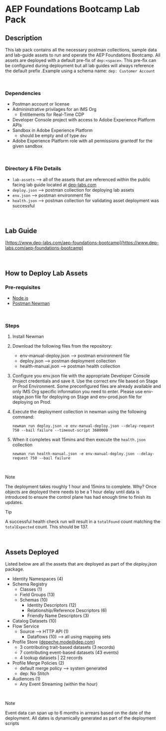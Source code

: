 # AEP Foundations Bootcamp Lab Pack

## Description

This lab pack contains all the necessary postman collections, sample data and lab-guide assets to run and operate the AEP Foundations Bootcamp. All assets are deployed with a default pre-fix of `dep:<space>`. This pre-fix can be configured during deployment but all lab guides will always reference the default prefix .Example using a schema name: `dep: Customer Account`

<br>

### Dependencies

- Postman account or license
- Admininstrative privilages for an IMS Org
  - Entitlements for Real-Time CDP
- Developer Console project with access to Adobe Experience Platform APIs
- Sandbox in Adobe Experience Platform
  - should be empty and of type `dev`
- Adobe Experience Platform role with all permissions grantedf for the given sandbox

<br>

### Directory & File Details

- `lab-assets` --> all of the assets that are referenced within the public facing lab guide located at [dep-labs.com](www.dep-labs.com)
- `deploy.json` --> postman collection for deploying lab assets
- `env.json` --> postman environment file
- `health.json` --> postman collection for validating asset deployment was successful

<br>

## Lab Guide

[https://www.dep-labs.com/aep-foundations-bootcamp](https://www.dep-labs.com/aep-foundations-bootcamp)

<br>


## How to Deploy Lab Assets

### Pre-requisites

- [Node.js](https://nodejs.org/en/download/package-manager/)
- [Postman Newman](https://learning.postman.com/docs/collections/using-newman-cli/installing-running-newman/)

<br>

### Steps

1. Install Newman
2. Download the following files from the repository:
    - env-manual-deploy.json --> postman environment file
    - deploy.json --> postman deployment collection
    - health-manual.json --> postman health collection
3. Configure you env.json file with the appropriate Developer Console Project credentials and save it. Use the correct env file based on Stage or Prod Environment. Some preconfigured files are already available and only IMS Org specific information you need to enter. Please use env-stage.json file for deploying on Stage and env-prod.json file for deploying on Prod.
4. Execute the deployment collection in newman using the following command:

    ```
    newman run deploy.json -e env-manual-deploy.json --delay-request 750 --bail failure --timeout-script 3600000
    ```

5. When it completes wait 15mins and then execute the `health.json` collection

    ```
    newman run health-manual.json -e env-manual-deploy.json --delay-request 750 --bail failure
    ```

<br>

>[!Note]
> The deployment takes roughly 1 hour and 15mins to complete.  Why? Once objects are deployed there needs to be a 1 hour delay until data is introduced to ensure the control plane has had enough time to finish its updates.

> [!TIP]
> A successful health check run will result in a `totalFound` count matching the `totalExpected` count.  This should be 137.

<br>

## Assets Deployed

Listed below are all the assets that are deployed as part of the *deploy.json* package.

- Identity Namespaces (4)
- Schema Registry
  - Classes (1)
  - Field Groups (13)
  - Schemas (10)
    - Identity Descriptors (12)
    - Relationship/Reference Descriptors (6)
    - Friendly Name Descriptors (3)
- Catalog Datasets (10)
- Flow Service
  - Source --> HTTP API (1)
    - Dataflows (10) --> all using mapping sets
- Profile Store (depeche.mode@dep.com)
  - 3 contributing trait-based datasets (3 records)
  - 7 contributing event-based datasets (43 events)
  - 4 lookup datasets | 22 records
- Profile Merge Policies (2)
  - default merge policy --> system generated
  - dep: No Stitch
- Audiences (1)
  - Any Event Streaming (within the hour)

<br>

> [!NOTE]
> Event data can span up to 6 months in arrears based on the date of the deployment. All dates is dynamically generated as part of the deployment scripts